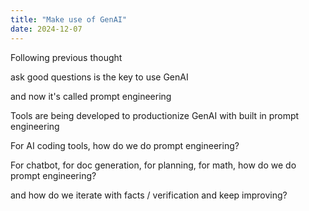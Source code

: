 ```yaml
---
title: "Make use of GenAI"
date: 2024-12-07
---
```


Following previous thought

ask good questions is the key to use GenAI

and now it's called prompt engineering

Tools are being developed to productionize GenAI with built in prompt engineering

For AI coding tools, how do we do prompt engineering?

For chatbot, for doc generation, for planning, for math, how do we do prompt engineering?

and how do we iterate with facts / verification and keep improving?
